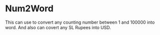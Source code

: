 # Num2Word
This can use to convert any counting number between 1 and 100000 into word.
And also can covert any SL Rupees into USD.
